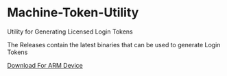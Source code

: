 # Machine-Token-Utility
Utility for Generating Licensed Login Tokens 

The Releases contain the latest binaries that can be used to generate Login Tokens

[Download For ARM Device](https://github.com/HexaEightTeam/Machine-Token-Utility/releases/download/prod/arm-x64.zip)
